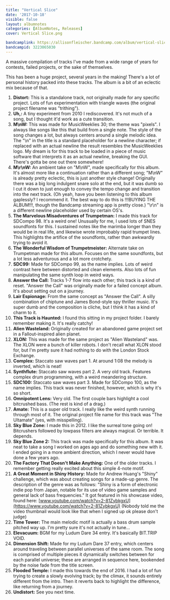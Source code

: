 ```yaml
---
title: "Vertical Slice"
date: '2017-10-18'
visible: false
layout: albumnotes
categories: [AlbumNotes, Releases]
cover: Vertical Slice.png

bandcamplink: https://allisonfleischer.bandcamp.com/album/vertical-slice
bandcampid: 3223065030
---
```

A massive compilation of tracks I've made from a wide range of years for contests, failed projects, or the sake of themselves.

This has been a huge project, several years in the making! There's a lot of personal history packed into these tracks. The album is a bit of an eclectic mix because of that.

1. **Distort:** This is a standalone track, not originally made for any specific project. Lots of fun experimentation with triangle waves (the original project filename was "trithing").
2. **Uh,:** A tiny experiment from 2010 I rediscovered. It's not much of a song, but I thought it'd work as a cute transition.
3. **M\nW:** This was made for MusicWeeklies 30; the theme was "pixels". I always like songs like this that build from a single note. The style of the song changes a lot, but always centers around a single melodic idea. The "\n" in the title is a standard placeholder for a newline character; if replaced with an actual newline the result resembles the MusicWeeklies logo. My dream is for this track to be loaded in a piece of music software that interprets it as an actual newline, breaking the GUI. There's gotta be one out there somewhere!
4. **M\r\nW:** An ambient take on "M\nW", made specifically for this album. It's almost more like a continuation rather than a different song; "M\nW" is already pretty eclectic, this is just another style change! Originally there was a big long indulgent snare solo at the end, but it was dumb so I cut it down to just enough to convey the tempo change and transition into the next track. (Oh yeah, have you been listening to this album gaplessly? I recommend it. The best way to do this is !!!BUYING THE ALBUM!!!, though the Bandcamp streaming app is pretty close.) "\r\n" is a different newline placeholder used by certain OS's.
5. **The Marvelous Misadventures of Trumpetman:** I made this track for SDCompo 98. It's a weird one! Unusually for me, I used lots of SNES soundfonts for this. I sustained notes like the marimba longer than they would be in real life, and likewise wrote improbably rapid trumpet lines. This highlights the artifice of the soundfonts, rather than awkwardly trying to avoid it.
6. **The Wonderful Wisdom of Trumpetmeister:** Alternate take on Trumpetman made for this album. Focuses on the same soundfonts, but a lot less adventurous and a lot more crotchety.
7. **SDC99:** Made for SDCompo 99, as the name implies. Lots of weird contrast here between distorted and clean elements. Also lots of fun manipulating the same synth loop in weird ways.
8. **Answer the Call:** Tracks 1-7 flow into each other; this track is a kind of reset. "Answer the Call" was originally made for a failed concept album. It's about setting out on a journey.
9. **Lair Espionage:** From the same concept as "Answer the Call". A silly combination of chiptune and James Bond-style spy thriller music. It's super dumb and the composition is cliche, but I think it has a kind of charm to it.
10. **This Track is Haunted:** I found this sitting in my project folder. I barely remember making it. It's really catchy!
11. **Alien Wasteland:** Originally created for an abandoned game project set in a Fallout-inspired alien planet.
12. **XLON:** This was made for the same project as "Alien Wasteland" was. The XLON were a bunch of killer robots. I don't recall what XLON stood for, but I'm pretty sure it had nothing to do with the London Stock Exchange.
13. **Complex:** Staccato saw waves part 1. At around 1:08 the melody is inverted, which is neat!
14. **Synthflute:** Staccato saw waves part 2. A very old track. Features complex drum programming, with a weird meandering structure.
15. **SDC100:** Staccato saw waves part 3. Made for SDCompo 100, as the name implies. This track was never finished, however, which is why it's so short.
16. **Omnipotent Lens:** Very old. The first couple bars highlight a cool bitcrushed bass. (The rest is kind of a drag.)
17. **Amate:** This is a super old track. I really like the weird synth running through most of it. The original project file name for this track was "The Ultamate" (yes, with misspelling).
18. **Sky Blue Zone:** I made this in 2012. I like the surreal tone going on! Bitcrushers followed by lowpass filters are always magical. Or terrible. It depends.
19. **Sky Blue Zone 2:** This track was made specifically for this album. It was neat to take a song I worked on ages ago and do something new with it. I ended going in a more ambient direction, which I never would have done a few years ago.
20. **The Factory That Doesn't Make Anything:** One of the older tracks. I remember getting really excited about this simple 4-note motif.
21. **A Great Moment in Shiny History:** Made for Andrew Huang's "Shiny" challenge, which was about creating songs for a made-up genre. The description of the genre was as follows: "Shiny is a form of electronic indie pop from Japan, notable for its use of video game samples and general lack of bass frequencies." It got featured in his showcase video, found here: [www.youtube.com/watch?v=2-81ZybkgxU](https://www.youtube.com/watch?v=2-81ZybkgxU) (Nobody told me the video thumbnail would look like that when I signed up ok please don't judge)
22. **Time Tower:** The main melodic motif is actually a bass drum sample pitched way up. I'm pretty sure it's not actually in tune...
23. **Elevacuum:** BGM for my Ludum Dare 34 entry. It's basically BIT.TRIP VOID.
24. **Dimension Shift:** Made for my Ludum Dare 37 entry, which centers around traveling between parallel universes of the same room. The song is comprised of multiple pieces it dynamically switches between for each parallel universe; these are arranged in sequence here, bookended by the noise fade from the title screen.
25. **Flooded Temple:** I made this towards the end of 2016. I had a lot of fun trying to create a slowly evolving track; by the climax, it sounds entirely different from the intro. Then it reverts back to highlight the difference, like returning from a journey.
26. **Undistort:** See you next time.
